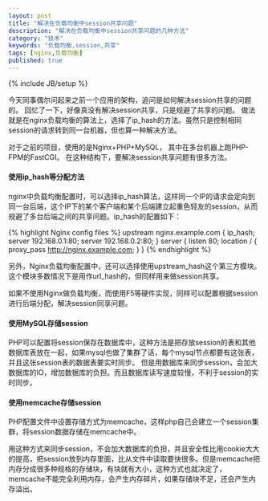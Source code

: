 ```yaml
---
layout: post
title: "解决在负载均衡中session共享问题"
description: "解决在负载均衡中session共享问题的几种方法"
category: "技术"
keywords: "负载均衡,session,共享"
tags: [nginx,负载均衡]
published: true
---
```

{% include JB/setup %}

今天同事偶尔问起来之前一个应用的架构，追问是如何解决session共享的问题的。
回忆了一下，好像真没有解决session共享，只是规避了共享的问题。
做法就是在nginx负载均衡的算法上，选择了ip_hash的方法。虽然只是控制相同session的请求转到同一台机器，但也算一种解决方法。

对于之前的项目，使用的是Nginx+PHP+MySQL，
其中在多台机器上跑PHP-FPM的FastCGI。
在这种结构下，要解决session共享问题有很多方法。

#### 使用ip_hash等分配方法

nginx中负载均衡配置时，可以选择ip_hash算法，这样同一个IP的请求会定向到同一台后端，这个IP下的某个客户端和某个后端建立起重色轻友的session，从而规避了多台后端之间的共享问题。ip_hash的配置如下：

{% highlight Nginx config files %}
upstream nginx.example.com
{
    ip_hash;
    server 192.168.0.1:80; 
    server 192.168.0.2:80;
}
server
{
    listen 80;
    location /
    {
        proxy_pass http://nginx.example.com;
    }
}
{% endhighlight %}

另外，Nginx负载均衡配置中，还可以选择使用upstream_hash这个第三方模块。这个模块多数情况下是用作url_hash的，但同样用来做session共享。

如果不使用Nginx做负载均衡，而使用F5等硬件实现，同样可以配置根据session进行后端分配，解决session同享问题。

#### 使用MySQL存储session

PHP可以配置将session保存在数据库中，这种方法是把存放session的表和其他数据库表放在一起，如果mysql也做了集群了话，每个mysql节点都要有这张表，并且这张session表的数据表要实时同步。
但是用数据库来同步session，会加大数据库的IO，增加数据库的负担。而且数据库读写速度较慢，不利于session的实时同步。

#### 使用memcache存储session

PHP配置文件中设置存储方式为memcache，这样php自己会建立一个session集群，将session数据存储在memcache中。

用这种方式来同步session，不会加大数据库的负担，并且安全性比用cookie大大的提高，把session放到内存里面，比从文件中读取要快很多。但是memcache把内存分成很多种规格的存储块，有块就有大小，这种方式也就决定了，memcache不能完全利用内存，会产生内存碎片，如果存储块不足，还会产生内存溢出。



